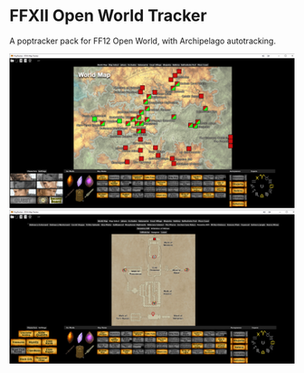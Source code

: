 # FFXII Open World Tracker

A poptracker pack for FF12 Open World, with Archipelago autotracking.

![world map](screenshot1.png)
![tabs](screenshot2.png)

